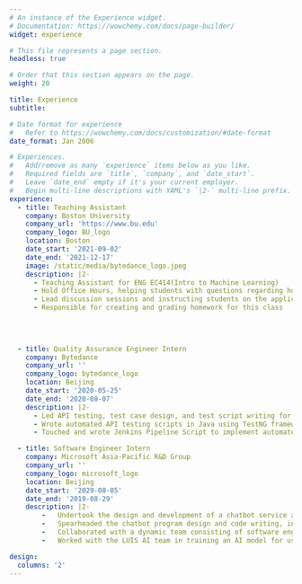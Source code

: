 ```yaml
---
# An instance of the Experience widget.
# Documentation: https://wowchemy.com/docs/page-builder/
widget: experience

# This file represents a page section.
headless: true

# Order that this section appears on the page.
weight: 20

title: Experience
subtitle:

# Date format for experience
#   Refer to https://wowchemy.com/docs/customization/#date-format
date_format: Jan 2006

# Experiences.
#   Add/remove as many `experience` items below as you like.
#   Required fields are `title`, `company`, and `date_start`.
#   Leave `date_end` empty if it's your current employer.
#   Begin multi-line descriptions with YAML's `|2-` multi-line prefix.
experience:
  - title: Teaching Assistant
    company: Boston University
    company_url: 'https://www.bu.edu'
    company_logo: BU_logo
    location: Boston
    date_start: '2021-09-02'
    date_end: '2021-12-17'
    image: /static/media/bytedance_logo.jpeg
    description: |2-
      - Teaching Assistant for ENG EC414(Intro to Machine Learning)
      - Hold Office Hours, helping students with questions regarding homework and various machine learning concepts
      - Lead discussion sessions and instructing students on the applications/implementations of various machine learning algorithms
      - Responsible for creating and grading homework for this class
    

        
        
  - title: Quality Assurance Engineer Intern
    company: Bytedance
    company_url: ''
    company_logo: bytedance_logo
    location: Beijing
    date_start: '2020-05-25'
    date_end: '2020-08-07'
    description: |2-
      -	Led API testing, test case design, and test script writing for company internal applications
      -	Wrote automated API testing scripts in Java using TestNG framework, which could replace part of the manual testing process and identify major functional bugs
      -	Touched and wrote Jenkins Pipeline Script to implement automated testing continuous integration, achieving a 70% overall code coverage rate and 100% test coverage rate for APIs of major features

  - title: Software Engineer Intern
    company: Microsoft Asia-Pacific R&D Group
    company_url: ''
    company_logo: microsoft_logo
    location: Beijing
    date_start: '2029-08-05'
    date_end: '2019-08-29'
    description: |2-
        -	Undertook the design and development of a chatbot service according to project specifications
        -	Spearheaded the chatbot program design and code writing, independently developed the WeChat chatbot, deployed the service to Linux server, and used third-party APIs to execute certain chatbot functions such as auto reply, package tracking, recipe searching and weather report
        -	Collaborated with a dynamic team consisting of software engineers and project managers in completing the requirement survey, software system and module analysis, as well as Chabot function modular design
        -	Worked with the LUIS AI team in training an AI model for user intent recognition to facilitate appropriate chatbot response generation

design:
  columns: '2'
---
```

